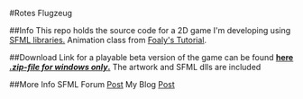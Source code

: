 #Rotes Flugzeug


##Info
This repo holds the source code for a 2D game I'm developing using [SFML libraries.](http://www.sfml-dev.org/)
Animation class from [Foaly's Tutorial](https://github.com/SFML/SFML/wiki/Source:-AnimatedSprite).

##Download
Link for a playable beta version of the game can be found **[here *.zip-file for windows only*.](https://arghh.github.io/data/RotesFlugzeug.zip)** The artwork and SFML dlls are included


##More Info
SFML Forum [Post](http://en.sfml-dev.org/forums/index.php?topic=19074.0)
My Blog [Post](http://arghh.github.io/Learning-By-Doing/)
